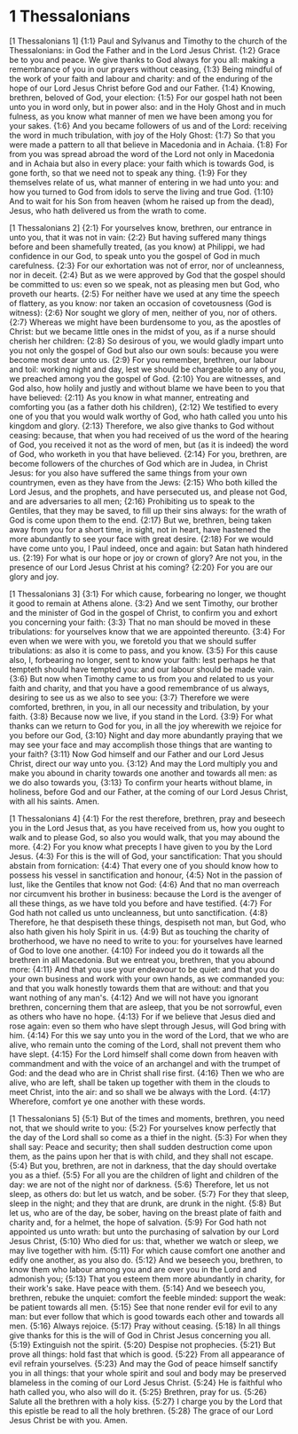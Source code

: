 # 1 Thessalonians

[1 Thessalonians 1]
{1:1} Paul and Sylvanus and Timothy to the church of the Thessalonians: in God the Father and in the Lord Jesus Christ.
{1:2} Grace be to you and peace. We give thanks to God always for you all: making a remembrance of you in our prayers without ceasing,
{1:3} Being mindful of the work of your faith and labour and charity: and of the enduring of the hope of our Lord Jesus Christ before God and our Father.
{1:4} Knowing, brethren, beloved of God, your election:
{1:5} For our gospel hath not been unto you in word only, but in power also: and in the Holy Ghost and in much fulness, as you know what manner of men we have been among you for your sakes.
{1:6} And you became followers of us and of the Lord: receiving the word in much tribulation, with joy of the Holy Ghost:
{1:7} So that you were made a pattern to all that believe in Macedonia and in Achaia.
{1:8} For from you was spread abroad the word of the Lord not only in Macedonia and in Achaia but also in every place: your faith which is towards God, is gone forth, so that we need not to speak any thing.
{1:9} For they themselves relate of us, what manner of entering in we had unto you: and how you turned to God from idols to serve the living and true God.
{1:10} And to wait for his Son from heaven (whom he raised up from the dead), Jesus, who hath delivered us from the wrath to come.

[1 Thessalonians 2]
{2:1} For yourselves know, brethren, our entrance in unto you, that it was not in vain:
{2:2} But having suffered many things before and been shamefully treated, (as you know) at Philippi, we had confidence in our God, to speak unto you the gospel of God in much carefulness.
{2:3} For our exhortation was not of error, nor of uncleanness, nor in deceit.
{2:4} But as we were approved by God that the gospel should be committed to us: even so we speak, not as pleasing men but God, who proveth our hearts.
{2:5} For neither have we used at any time the speech of flattery, as you know: nor taken an occasion of covetousness (God is witness):
{2:6} Nor sought we glory of men, neither of you, nor of others.
{2:7} Whereas we might have been burdensome to you, as the apostles of Christ: but we became little ones in the midst of you, as if a nurse should cherish her children:
{2:8} So desirous of you, we would gladly impart unto you not only the gospel of God but also our own souls: because you were become most dear unto us.
{2:9} For you remember, brethren, our labour and toil: working night and day, lest we should be chargeable to any of you, we preached among you the gospel of God.
{2:10} You are witnesses, and God also, how holily and justly and without blame we have been to you that have believed:
{2:11} As you know in what manner, entreating and comforting you (as a father doth his children),
{2:12} We testified to every one of you that you would walk worthy of God, who hath called you unto his kingdom and glory.
{2:13} Therefore, we also give thanks to God without ceasing: because, that when you had received of us the word of the hearing of God, you received it not as the word of men, but (as it is indeed) the word of God, who worketh in you that have believed.
{2:14} For you, brethren, are become followers of the churches of God which are in Judea, in Christ Jesus: for you also have suffered the same things from your own countrymen, even as they have from the Jews:
{2:15} Who both killed the Lord Jesus, and the prophets, and have persecuted us, and please not God, and are adversaries to all men;
{2:16} Prohibiting us to speak to the Gentiles, that they may be saved, to fill up their sins always: for the wrath of God is come upon them to the end.
{2:17} But we, brethren, being taken away from you for a short time, in sight, not in heart, have hastened the more abundantly to see your face with great desire.
{2:18} For we would have come unto you, I Paul indeed, once and again: but Satan hath hindered us.
{2:19} For what is our hope or joy or crown of glory? Are not you, in the presence of our Lord Jesus Christ at his coming?
{2:20} For you are our glory and joy.

[1 Thessalonians 3]
{3:1} For which cause, forbearing no longer, we thought it good to remain at Athens alone.
{3:2} And we sent Timothy, our brother and the minister of God in the gospel of Christ, to confirm you and exhort you concerning your faith:
{3:3} That no man should be moved in these tribulations: for yourselves know that we are appointed thereunto.
{3:4} For even when we were with you, we foretold you that we should suffer tribulations: as also it is come to pass, and you know.
{3:5} For this cause also, I, forbearing no longer, sent to know your faith: lest perhaps he that tempteth should have tempted you: and our labour should be made vain.
{3:6} But now when Timothy came to us from you and related to us your faith and charity, and that you have a good remembrance of us always, desiring to see us as we also to see you:
{3:7} Therefore we were comforted, brethren, in you, in all our necessity and tribulation, by your faith.
{3:8} Because now we live, if you stand in the Lord.
{3:9} For what thanks can we return to God for you, in all the joy wherewith we rejoice for you before our God,
{3:10} Night and day more abundantly praying that we may see your face and may accomplish those things that are wanting to your faith?
{3:11} Now God himself and our Father and our Lord Jesus Christ, direct our way unto you.
{3:12} And may the Lord multiply you and make you abound in charity towards one another and towards all men: as we do also towards you,
{3:13} To confirm your hearts without blame, in holiness, before God and our Father, at the coming of our Lord Jesus Christ, with all his saints. Amen.

[1 Thessalonians 4]
{4:1} For the rest therefore, brethren, pray and beseech you in the Lord Jesus that, as you have received from us, how you ought to walk and to please God, so also you would walk, that you may abound the more.
{4:2} For you know what precepts I have given to you by the Lord Jesus.
{4:3} For this is the will of God, your sanctification: That you should abstain from fornication:
{4:4} That every one of you should know how to possess his vessel in sanctification and honour,
{4:5} Not in the passion of lust, like the Gentiles that know not God:
{4:6} And that no man overreach nor circumvent his brother in business: because the Lord is the avenger of all these things, as we have told you before and have testified.
{4:7} For God hath not called us unto uncleanness, but unto sanctification.
{4:8} Therefore, he that despiseth these things, despiseth not man, but God, who also hath given his holy Spirit in us.
{4:9} But as touching the charity of brotherhood, we have no need to write to you: for yourselves have learned of God to love one another.
{4:10} For indeed you do it towards all the brethren in all Macedonia. But we entreat you, brethren, that you abound more:
{4:11} And that you use your endeavour to be quiet: and that you do your own business and work with your own hands, as we commanded you: and that you walk honestly towards them that are without: and that you want nothing of any man's.
{4:12} And we will not have you ignorant brethren, concerning them that are asleep, that you be not sorrowful, even as others who have no hope.
{4:13} For if we believe that Jesus died and rose again: even so them who have slept through Jesus, will God bring with him.
{4:14} For this we say unto you in the word of the Lord, that we who are alive, who remain unto the coming of the Lord, shall not prevent them who have slept.
{4:15} For the Lord himself shall come down from heaven with commandment and with the voice of an archangel and with the trumpet of God: and the dead who are in Christ shall rise first.
{4:16} Then we who are alive, who are left, shall be taken up together with them in the clouds to meet Christ, into the air: and so shall we be always with the Lord.
{4:17} Wherefore, comfort ye one another with these words.

[1 Thessalonians 5]
{5:1} But of the times and moments, brethren, you need not, that we should write to you:
{5:2} For yourselves know perfectly that the day of the Lord shall so come as a thief in the night.
{5:3} For when they shall say: Peace and security; then shall sudden destruction come upon them, as the pains upon her that is with child, and they shall not escape.
{5:4} But you, brethren, are not in darkness, that the day should overtake you as a thief.
{5:5} For all you are the children of light and children of the day: we are not of the night nor of darkness.
{5:6} Therefore, let us not sleep, as others do: but let us watch, and be sober.
{5:7} For they that sleep, sleep in the night; and they that are drunk, are drunk in the night.
{5:8} But let us, who are of the day, be sober, having on the breast plate of faith and charity and, for a helmet, the hope of salvation.
{5:9} For God hath not appointed us unto wrath: but unto the purchasing of salvation by our Lord Jesus Christ,
{5:10} Who died for us: that, whether we watch or sleep, we may live together with him.
{5:11} For which cause comfort one another and edify one another, as you also do.
{5:12} And we beseech you, brethren, to know them who labour among you and are over you in the Lord and admonish you;
{5:13} That you esteem them more abundantly in charity, for their work's sake. Have peace with them.
{5:14} And we beseech you, brethren, rebuke the unquiet: comfort the feeble minded: support the weak: be patient towards all men.
{5:15} See that none render evil for evil to any man: but ever follow that which is good towards each other and towards all men.
{5:16} Always rejoice.
{5:17} Pray without ceasing.
{5:18} In all things give thanks for this is the will of God in Christ Jesus concerning you all.
{5:19} Extinguish not the spirit.
{5:20} Despise not prophecies.
{5:21} But prove all things: hold fast that which is good.
{5:22} From all appearance of evil refrain yourselves.
{5:23} And may the God of peace himself sanctify you in all things: that your whole spirit and soul and body may be preserved blameless in the coming of our Lord Jesus Christ.
{5:24} He is faithful who hath called you, who also will do it.
{5:25} Brethren, pray for us.
{5:26} Salute all the brethren with a holy kiss.
{5:27} I charge you by the Lord that this epistle be read to all the holy brethren.
{5:28} The grace of our Lord Jesus Christ be with you. Amen.